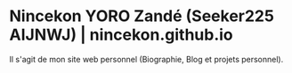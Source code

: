 # Nincekon YORO Zandé (Seeker225 AIJNWJ) | nincekon.github.io
Il s'agit de mon site web personnel (Biographie, Blog et projets personnel).
